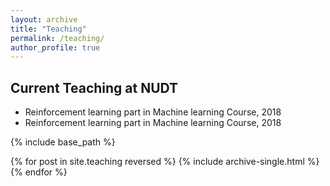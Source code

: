 ```yaml
---
layout: archive
title: "Teaching"
permalink: /teaching/
author_profile: true
---
```


## Current Teaching at NUDT
* Reinforcement learning part in Machine learning Course, 2018
* Reinforcement learning part in Machine learning Course, 2018



{% include base_path %}

{% for post in site.teaching reversed %}
  {% include archive-single.html %}
{% endfor %}
